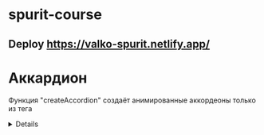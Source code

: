 # spurit-course

## Deploy https://valko-spurit.netlify.app/

# Аккардион

Функция "createAccordion" создаёт анимированные аккордеоны только из тега <details>. Такой подход хорош тем, что даже если в скрипте будет ошибка или он не загрузится то на странице останется рабочий аккордеон только без анимации, также <details> по умолчанию имеет хорошую доступность.

Функция создаёт один или несколько аккордеонов в зависимости от переданных опций, для этого используются вспомогательные функции "generateOneAccordion" и "generateMultipleAccordions". В первом случае возврощается один элемент, а во втором - массив элементов. Это может быть удобным если нужно управлять аккордеонами в сторонних скриптах.

За создание самого аккордеона отвечает класс "Accordion". Анимация в нём рефлизуется с помощью "Web Animations API".
